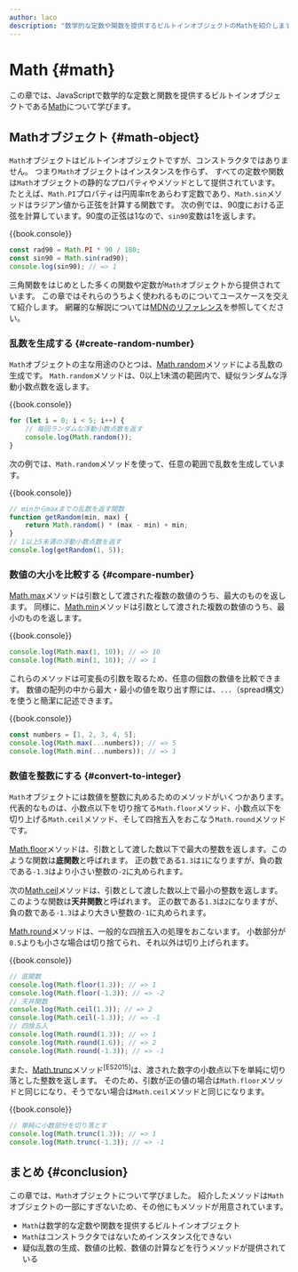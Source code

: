 ```yaml
---
author: laco
description: "数学的な定数や関数を提供するビルトインオブジェクトのMathを紹介します。"
---
```


# Math {#math}

この章では、JavaScriptで数学的な定数と関数を提供するビルトインオブジェクトである[Math][]について学びます。

## Mathオブジェクト {#math-object}

`Math`オブジェクトはビルトインオブジェクトですが、コンストラクタではありません。
つまり`Math`オブジェクトはインスタンスを作らず、
すべての定数や関数は`Math`オブジェクトの静的なプロパティやメソッドとして提供されています。
たとえば、`Math.PI`プロパティは円周率πをあらわす定数であり、`Math.sin`メソッドはラジアン値から正弦を計算する関数です。
次の例では、90度における正弦を計算しています。90度の正弦は1なので、`sin90`変数は1を返します。

{{book.console}}
```js
const rad90 = Math.PI * 90 / 180;
const sin90 = Math.sin(rad90);
console.log(sin90); // => 1
```

三角関数をはじめとした多くの関数や定数が`Math`オブジェクトから提供されています。
この章ではそれらのうちよく使われるものについてユースケースを交えて紹介します。
網羅的な解説については[MDNのリファレンス][]を参照してください。

### 乱数を生成する {#create-random-number}

`Math`オブジェクトの主な用途のひとつは、[Math.random][]メソッドによる乱数の生成です。
`Math.random`メソッドは、0以上1未満の範囲内で、疑似ランダムな浮動小数点数を返します。

{{book.console}}
```js
for (let i = 0; i < 5; i++) {
    // 毎回ランダムな浮動小数点数を返す
    console.log(Math.random());
}
```

次の例では、`Math.random`メソッドを使って、任意の範囲で乱数を生成しています。

{{book.console}}
```js
// minからmaxまでの乱数を返す関数
function getRandom(min, max) {
    return Math.random() * (max - min) + min;
}
// 1以上5未満の浮動小数点数を返す
console.log(getRandom(1, 5));
```

### 数値の大小を比較する {#compare-number}

[Math.max][]メソッドは引数として渡された複数の数値のうち、最大のものを返します。
同様に、[Math.min][]メソッドは引数として渡された複数の数値のうち、最小のものを返します。

{{book.console}}
```js
console.log(Math.max(1, 10)); // => 10
console.log(Math.min(1, 10)); // => 1
```

これらのメソッドは可変長の引数を取るため、任意の個数の数値を比較できます。
数値の配列の中から最大・最小の値を取り出す際には、`...`（spread構文）を使うと簡潔に記述できます。

{{book.console}}
```js
const numbers = [1, 2, 3, 4, 5];
console.log(Math.max(...numbers)); // => 5
console.log(Math.min(...numbers)); // => 1
```

### 数値を整数にする {#convert-to-integer}

`Math`オブジェクトには数値を整数に丸めるためのメソッドがいくつかあります。
代表的なものは、小数点以下を切り捨てる`Math.floor`メソッド、小数点以下を切り上げる`Math.ceil`メソッド、そして四捨五入をおこなう`Math.round`メソッドです。

[Math.floor][]メソッドは、引数として渡した数以下で最大の整数を返します。このような関数は**底関数**と呼ばれます。
正の数である`1.3`は`1`になりますが、負の数である`-1.3`はより小さい整数の`-2`に丸められます。

次の[Math.ceil][]メソッドは、引数として渡した数以上で最小の整数を返します。このような関数は**天井関数**と呼ばれます。
正の数である`1.3`は`2`になりますが、負の数である`-1.3`はより大きい整数の`-1`に丸められます。

[Math.round][]メソッドは、一般的な四捨五入の処理をおこないます。
小数部分が`0.5`よりも小さな場合は切り捨てられ、それ以外は切り上げられます。

{{book.console}}
```js
// 底関数
console.log(Math.floor(1.3)); // => 1
console.log(Math.floor(-1.3)); // => -2
// 天井関数
console.log(Math.ceil(1.3)); // => 2
console.log(Math.ceil(-1.3)); // => -1
// 四捨五入
console.log(Math.round(1.3)); // => 1
console.log(Math.round(1.6)); // => 2
console.log(Math.round(-1.3)); // => -1
```

また、[Math.trunc][]メソッド<sup>[ES2015]</sup>は、渡された数字の小数点以下を単純に切り落とした整数を返します。
そのため、引数が正の値の場合は`Math.floor`メソッドと同じになり、そうでない場合は`Math.ceil`メソッドと同じになります。

{{book.console}}
```js
// 単純に小数部分を切り落とす
console.log(Math.trunc(1.3)); // => 1
console.log(Math.trunc(-1.3)); // => -1
```

## まとめ {#conclusion}

この章では、`Math`オブジェクトについて学びました。
紹介したメソッドは`Math`オブジェクトの一部にすぎないため、その他にもメソッドが用意されています。

- `Math`は数学的な定数や関数を提供するビルトインオブジェクト
- `Math`はコンストラクタではないためインスタンス化できない
- 疑似乱数の生成、数値の比較、数値の計算などを行うメソッドが提供されている


[Math]: https://developer.mozilla.org/ja/docs/Web/JavaScript/Reference/Global_Objects/Math
[MDNのリファレンス]: https://developer.mozilla.org/ja/docs/Web/JavaScript/Reference/Global_Objects/Math
[Math.random]: https://developer.mozilla.org/ja/docs/Web/JavaScript/Reference/Global_Objects/Math/random
[Math.max]: https://developer.mozilla.org/ja/docs/Web/JavaScript/Reference/Global_Objects/Math/max
[Math.min]: https://developer.mozilla.org/ja/docs/Web/JavaScript/Reference/Global_Objects/Math/min
[Math.floor]: https://developer.mozilla.org/ja/docs/Web/JavaScript/Reference/Global_Objects/Math/floor
[Math.ceil]: https://developer.mozilla.org/ja/docs/Web/JavaScript/Reference/Global_Objects/Math/ceil
[Math.round]: https://developer.mozilla.org/ja/docs/Web/JavaScript/Reference/Global_Objects/Math/round
[Math.trunc]: https://developer.mozilla.org/ja/docs/Web/JavaScript/Reference/Global_Objects/Math/trunc
